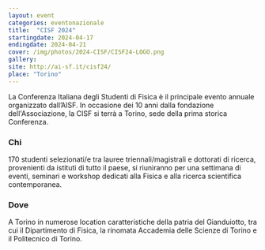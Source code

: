 ```yaml
---
layout: event
categories: eventonazionale
title:  "CISF 2024"
startingdate: 2024-04-17
endingdate: 2024-04-21
cover: /img/photos/2024-CISF/CISF24-LOGO.png
gallery:
site: http://ai-sf.it/cisf24/
place: "Torino"
---
```


La Conferenza Italiana degli Studenti di Fisica è il principale evento annuale organizzato dall’AISF. In occasione dei 10 anni dalla fondazione dell'Associazione, la CISF si terrà a Torino, sede della prima storica Conferenza.

### Chi

170 studenti selezionati/e tra lauree triennali/magistrali e dottorati di ricerca, provenienti da istituti di tutto il paese, si riuniranno per una settimana di eventi, seminari e workshop dedicati alla Fisica e alla ricerca scientifica contemporanea.

### Dove

A Torino in numerose location caratteristiche della patria del Gianduiotto, tra cui il Dipartimento di Fisica, la rinomata Accademia delle Scienze di Torino e il Politecnico di Torino.
